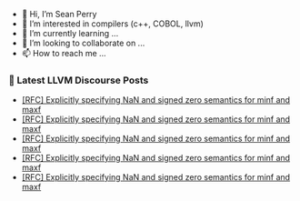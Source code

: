 - 👋 Hi, I’m Sean Perry
- 👀 I’m interested in compilers (c++, COBOL, llvm)
- 🌱 I’m currently learning ...
- 💞️ I’m looking to collaborate on ...
- 📫 How to reach me ...

<!---
s66perry/s66perry is a ✨ special ✨ repository because its `README.md` (this file) appears on your GitHub profile.
You can click the Preview link to take a look at your changes.
--->
### 📕 Latest LLVM Discourse Posts

<!-- DISCOURSE-LLVM:START -->
- [[RFC] Explicitly specifying NaN and signed zero semantics for minf and maxf](https://discourse.llvm.org/t/rfc-explicitly-specifying-nan-and-signed-zero-semantics-for-minf-and-maxf/67539#post_10)
- [[RFC] Explicitly specifying NaN and signed zero semantics for minf and maxf](https://discourse.llvm.org/t/rfc-explicitly-specifying-nan-and-signed-zero-semantics-for-minf-and-maxf/67539#post_9)
- [[RFC] Explicitly specifying NaN and signed zero semantics for minf and maxf](https://discourse.llvm.org/t/rfc-explicitly-specifying-nan-and-signed-zero-semantics-for-minf-and-maxf/67539#post_8)
- [[RFC] Explicitly specifying NaN and signed zero semantics for minf and maxf](https://discourse.llvm.org/t/rfc-explicitly-specifying-nan-and-signed-zero-semantics-for-minf-and-maxf/67539#post_7)
- [[RFC] Explicitly specifying NaN and signed zero semantics for minf and maxf](https://discourse.llvm.org/t/rfc-explicitly-specifying-nan-and-signed-zero-semantics-for-minf-and-maxf/67539#post_6)
<!-- DISCOURSE-LLVM:END -->

